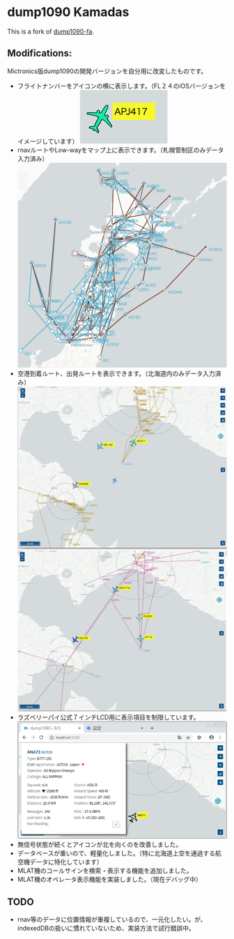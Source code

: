 # dump1090 Kamadas

This is a fork of [dump1090-fa](https://github.com/Mictronics/dump1090).

## Modifications:

Mictronics版dump1090の開発バージョンを自分用に改変したものです。

* フライトナンバーをアイコンの横に表示します。（FL２４のiOSバージョンをイメージしています）
![Flight Number](https://github.com/kamadas/dump1090/blob/images/images/FlightNo.png)
* rnavルートやLow-wayをマップ上に表示できます。（札幌管制区のみデータ入力済み）
![All_Rnav_and_Low-way](https://github.com/kamadas/dump1090/blob/images/images/All_Rnav_and_Low-way.png)
* 空港到着ルート、出発ルートを表示できます。（北海道内のみデータ入力済み）
![Arrival](https://github.com/kamadas/dump1090/blob/images/images/Arrival.png)
![Deperture](https://github.com/kamadas/dump1090/blob/images/images/Deperture.png)
* ラズベリーパイ公式７インチLCD用に表示項目を制限しています。
![LCD](https://github.com/kamadas/dump1090/blob/images/images/LCD_infoscreen.png)
* 無信号状態が続くとアイコンが北を向くのを改善しました。
* データベースが重いので、軽量化しました。（特に北海道上空を通過する航空機データに特化しています）
* MLAT機のコールサインを検索・表示する機能を追加しました。
* MLAT機のオペレータ表示機能を実装しました。（現在デバッグ中）

## TODO

* rnav等のデータに位置情報が重複しているので、一元化したい。が、indexedDBの扱いに慣れていないため、実装方法で試行錯誤中。


